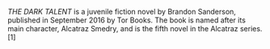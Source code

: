 _THE DARK TALENT_ is a juvenile fiction novel by Brandon Sanderson, published in September 2016 by Tor Books. The book is named after its main character, Alcatraz Smedry, and is the fifth novel in the Alcatraz series.[1]
